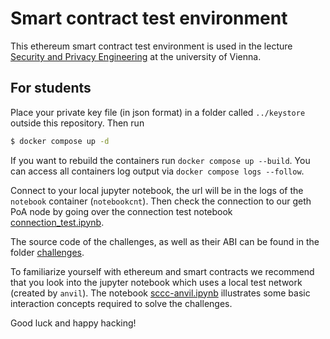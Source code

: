 # Smart contract test environment

This ethereum smart contract test environment is used in the lecture [Security and Privacy Engineering](https://ufind.univie.ac.at/en/course.html?lv=052011&semester=2023W) at the university of Vienna. 

## For students

Place your private key file (in json format) in a folder called `../keystore`  outside this repository. 
Then run
```bash
$ docker compose up -d
```
If you want to rebuild the containers run `docker compose up --build`.
You can access all containers log output via `docker compose logs --follow`.

Connect to your local jupyter notebook, the url will be in the logs of the `notebook` container (`notebookcnt`).
Then check the connection to our geth PoA node by going over the connection test notebook
[connection_test.ipynb](./notebook/connection_test.ipynb).

The source code of the challenges, as well as their ABI can be found in the folder [challenges](./notebook/challenges).

To familiarize yourself with ethereum and smart contracts we recommend that you look into the jupyter notebook which uses a local test network (created by `anvil`). The notebook [sccc-anvil.ipynb](./notebook/sccc-anvil.ipynb) illustrates some basic interaction concepts required to solve the challenges. 

Good luck and happy hacking!